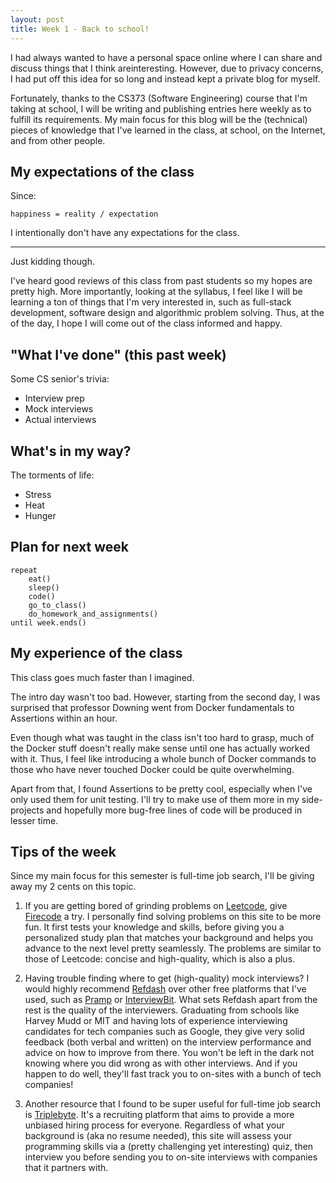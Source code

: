 ```yaml
---
layout: post
title: Week 1 - Back to school!
---
```


I had always wanted to have a personal space online where I can share and discuss things that I think areinteresting. However, due to privacy concerns, I had put off this idea for so long and instead kept a private blog for myself.

Fortunately, thanks to the CS373 (Software Engineering) course that I'm taking at school, I will be writing and publishing entries here weekly as to fulfill its requirements. My main focus for this blog will be the (technical) pieces of knowledge that I've learned in the class, at school, on the Internet, and from other people. 


## My expectations of the class ##

Since: 

```
happiness = reality / expectation
```

I intentionally don't have any expectations for the class.

---

Just kidding though.

I've heard good reviews of this class from past students so my hopes are pretty high. More importantly, looking at the syllabus, I feel like I will be learning a ton of things that I'm very interested in, such as full-stack development, software design and algorithmic problem solving. Thus, at the of the day, I hope I will come out of the class informed and happy.

"What I've done" (this past week)
---

Some CS senior's trivia: 

* Interview prep
* Mock interviews
* Actual interviews

What's in my way?
---

The torments of life: 
	
* Stress
* Heat
* Hunger

Plan for next week
---

```
repeat
    eat()
    sleep()
    code()
    go_to_class()
    do_homework_and_assignments()
until week.ends()
```

My experience of the class
---

This class goes much faster than I imagined. 

The intro day wasn't too bad. However, starting from the second day, I was surprised that professor Downing went from Docker fundamentals to Assertions within an hour. 

Even though what was taught in the class isn't too hard to grasp, much of the Docker stuff doesn't really make sense until one has actually worked with it. Thus, I feel like introducing a whole bunch of Docker commands to those who have never touched Docker could be quite overwhelming. 

Apart from that, I found Assertions to be pretty cool, especially when I've only used them for unit testing. I'll try to make use of them more in my side-projects and hopefully more bug-free lines of code will be produced in lesser time. 

Tips of the week 
---

Since my main focus for this semester is full-time job search, I'll be giving away my 2 cents on this topic.

1. If you are getting bored of grinding problems on [Leetcode](www.leetcode.com), give [Firecode](http://www.firecode.io) a try. I personally find solving problems on this site to be more fun. It first tests your knowledge and skills, before giving you a personalized study plan that matches your background and helps you advance to the next level pretty seamlessly. The problems are similar to those of Leetcode: concise and high-quality, which is also a plus. 

2. Having trouble finding where to get (high-quality) mock interviews? I would highly recommend [Refdash](http://www.refdash.com) over other free platforms that I've used, such as [Pramp](www.pramp.com) or [InterviewBit](www.interviewbit.io). 
What sets Refdash apart from the rest is the quality of the interviewers. Graduating from schools like Harvey Mudd or MIT and having lots of experience interviewing candidates for tech companies such as Google, they give very solid feedback (both verbal and written) on the interview performance and advice on how to improve from there. You won't be left in the dark not knowing where you did wrong as with other interviews. And if you happen to do well, they'll fast track you to on-sites with a bunch of tech companies!

3. Another resource that I found to be super useful for full-time job search is [Triplebyte](http://www.triplebyte.com). It's a recruiting platform that aims to provide a more unbiased hiring process for everyone. Regardless of what your background is (aka no resume needed), this site will assess your programming skills via a (pretty challenging yet interesting) quiz, then interview you before sending you to on-site interviews with companies that it partners with. 